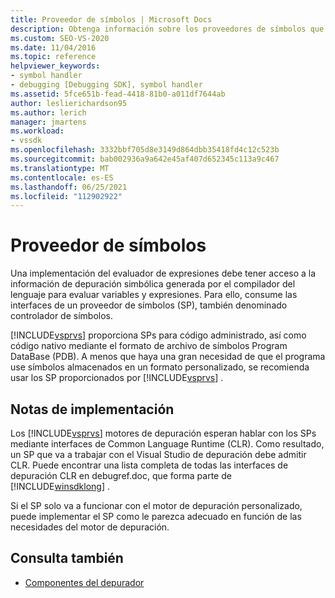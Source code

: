 ```yaml
---
title: Proveedor de símbolos | Microsoft Docs
description: Obtenga información sobre los proveedores de símbolos que Visual Studio para permitir que un evaluador de expresiones evalúe variables y expresiones.
ms.custom: SEO-VS-2020
ms.date: 11/04/2016
ms.topic: reference
helpviewer_keywords:
- symbol handler
- debugging [Debugging SDK], symbol handler
ms.assetid: 5fce651b-fead-4418-81b0-a011df7644ab
author: leslierichardson95
ms.author: lerich
manager: jmartens
ms.workload:
- vssdk
ms.openlocfilehash: 3332bbf705d8e3149d864dbb35418fd4c12c523b
ms.sourcegitcommit: bab002936a9a642e45af407d652345c113a9c467
ms.translationtype: MT
ms.contentlocale: es-ES
ms.lasthandoff: 06/25/2021
ms.locfileid: "112902922"
---
```

# <a name="symbol-provider"></a>Proveedor de símbolos
Una implementación del evaluador de expresiones debe tener acceso a la información de depuración simbólica generada por el compilador del lenguaje para evaluar variables y expresiones. Para ello, consume las interfaces de un proveedor de símbolos (SP), también denominado controlador de símbolos.

 [!INCLUDE[vsprvs](../../code-quality/includes/vsprvs_md.md)] proporciona SPs para código administrado, así como código nativo mediante el formato de archivo de símbolos Program DataBase (PDB). A menos que haya una gran necesidad de que el programa use símbolos almacenados en un formato personalizado, se recomienda usar los SP proporcionados por [!INCLUDE[vsprvs](../../code-quality/includes/vsprvs_md.md)] .

## <a name="implementation-notes"></a>Notas de implementación
 Los [!INCLUDE[vsprvs](../../code-quality/includes/vsprvs_md.md)] motores de depuración esperan hablar con los SPs mediante interfaces de Common Language Runtime (CLR). Como resultado, un SP que va a trabajar con el Visual Studio de depuración debe admitir CLR. Puede encontrar una lista completa de todas las interfaces de depuración CLR en debugref.doc, que forma parte de [!INCLUDE[winsdklong](../../deployment/includes/winsdklong_md.md)] .

 Si el SP solo va a funcionar con el motor de depuración personalizado, puede implementar el SP como le parezca adecuado en función de las necesidades del motor de depuración.

## <a name="see-also"></a>Consulta también
- [Componentes del depurador](../../extensibility/debugger/debugger-components.md)
